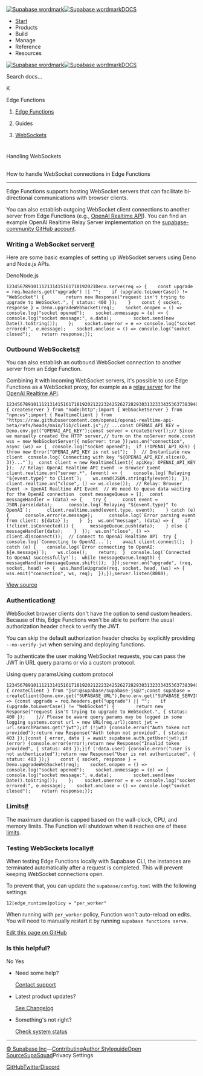 [![Supabase wordmark](https://supabase.com/docs/_next/image?url=%2Fdocs%2Fsupabase-dark.svg&w=256&q=75&dpl=dpl_5BYG5BkQhU19GEfZfhcgAbeGcRQo)![Supabase wordmark](https://supabase.com/docs/_next/image?url=%2Fdocs%2Fsupabase-light.svg&w=256&q=75&dpl=dpl_5BYG5BkQhU19GEfZfhcgAbeGcRQo)DOCS](https://supabase.com/docs)

-   [Start](https://supabase.com/docs/guides/getting-started)
-   Products
-   Build
-   Manage
-   Reference
-   Resources

[![Supabase wordmark](https://supabase.com/docs/_next/image?url=%2Fdocs%2Fsupabase-dark.svg&w=256&q=75&dpl=dpl_5BYG5BkQhU19GEfZfhcgAbeGcRQo)![Supabase wordmark](https://supabase.com/docs/_next/image?url=%2Fdocs%2Fsupabase-light.svg&w=256&q=75&dpl=dpl_5BYG5BkQhU19GEfZfhcgAbeGcRQo)DOCS](https://supabase.com/docs)

Search docs...

K

Edge Functions

1.  [Edge Functions](https://supabase.com/docs/guides/functions)

3.  Guides

5.  [WebSockets](https://supabase.com/docs/guides/functions/websockets)

# 

Handling WebSockets

## 

How to handle WebSocket connections in Edge Functions

* * *

Edge Functions supports hosting WebSocket servers that can facilitate bi-directional communications with browser clients.

You can also establish outgoing WebSocket client connections to another server from Edge Functions (e.g., [OpenAI Realtime API](https://platform.openai.com/docs/guides/realtime/overview)). You can find an example OpenAI Realtime Relay Server implementation on the [supabase-community GitHub account](https://github.com/supabase-community/openai-realtime-console?tab=readme-ov-file#using-supabase-edge-functions-as-a-relay-server).

### Writing a WebSocket server[#](#writing-a-websocket-server)

Here are some basic examples of setting up WebSocket servers using Deno and Node.js APIs.

DenoNode.js

```
123456789101112131415161718192021Deno.serve(req => {    const upgrade = req.headers.get("upgrade") || "";    if (upgrade.toLowerCase() != "WebSocket") {        return new Response("request isn't trying to upgrade to WebSocket.", { status: 400 });    }    const { socket, response } = Deno.upgradeWebSocket(req);    socket.onopen = () => console.log("socket opened");    socket.onmessage = (e) => {        console.log("socket message:", e.data);        socket.send(new Date().toString());    };    socket.onerror = e => console.log("socket errored:", e.message);    socket.onclose = () => console.log("socket closed");    return response;});
```

### Outbound WebSockets[#](#outbound-websockets)

You can also establish an outbound WebSocket connection to another server from an Edge Function.

Combining it with incoming WebSocket servers, it's possible to use Edge Functions as a WebSocket proxy, for example as a [relay server](https://github.com/supabase-community/openai-realtime-console?tab=readme-ov-file#using-supabase-edge-functions-as-a-relay-server) for the [OpenAI Realtime API](https://platform.openai.com/docs/guides/realtime/overview).

```
1234567891011121314151617181920212223242526272829303132333435363738394041424344454647484950515253545556575859606162636465666768697071727374import { createServer } from "node:http";import { WebSocketServer } from "npm:ws";import { RealtimeClient } from "https://raw.githubusercontent.com/openai/openai-realtime-api-beta/refs/heads/main/lib/client.js";// ...const OPENAI_API_KEY = Deno.env.get("OPENAI_API_KEY");const server = createServer();// Since we manually created the HTTP server,// turn on the noServer mode.const wss = new WebSocketServer({ noServer: true });wss.on("connection", async (ws) => {  console.log("socket opened");  if (!OPENAI_API_KEY) {    throw new Error("OPENAI_API_KEY is not set");  }  // Instantiate new client  console.log(`Connecting with key "${OPENAI_API_KEY.slice(0, 3)}..."`);  const client = new RealtimeClient({ apiKey: OPENAI_API_KEY });  // Relay: OpenAI Realtime API Event -> Browser Event  client.realtime.on("server.*", (event) => {    console.log(`Relaying "${event.type}" to Client`);    ws.send(JSON.stringify(event));  });  client.realtime.on("close", () => ws.close());  // Relay: Browser Event -> OpenAI Realtime API Event  // We need to queue data waiting for the OpenAI connection  const messageQueue = [];  const messageHandler = (data) => {    try {      const event = JSON.parse(data);      console.log(`Relaying "${event.type}" to OpenAI`);      client.realtime.send(event.type, event);    } catch (e) {      console.error(e.message);      console.log(`Error parsing event from client: ${data}`);    }  };  ws.on("message", (data) => {    if (!client.isConnected()) {      messageQueue.push(data);    } else {      messageHandler(data);    }  });  ws.on("close", () => client.disconnect());  // Connect to OpenAI Realtime API  try {    console.log(`Connecting to OpenAI...`);    await client.connect();  } catch (e) {    console.log(`Error connecting to OpenAI: ${e.message}`);    ws.close();    return;  }  console.log(`Connected to OpenAI successfully!`);  while (messageQueue.length) {    messageHandler(messageQueue.shift());  }});server.on("upgrade", (req, socket, head) => {  wss.handleUpgrade(req, socket, head, (ws) => {    wss.emit("connection", ws, req);  });});server.listen(8080);
```

[View source](https://github.com/supabase-community/openai-realtime-console/blob/0f93657a71670704fbf77c48cf54d6c9eb956698/supabase/functions/relay/index.ts)

### Authentication[#](#authentication)

WebSocket browser clients don't have the option to send custom headers. Because of this, Edge Functions won't be able to perform the usual authorization header check to verify the JWT.

You can skip the default authorization header checks by explicitly providing `--no-verify-jwt` when serving and deploying functions.

To authenticate the user making WebSocket requests, you can pass the JWT in URL query params or via a custom protocol.

Using query paramsUsing custom protocol

```
1234567891011121314151617181920212223242526272829303132333435363738394041424344import { createClient } from "jsr:@supabase/supabase-js@2";const supabase = createClient(Deno.env.get("SUPABASE_URL"),Deno.env.get("SUPABASE_SERVICE_ROLE_KEY"),);Deno.serve(req => {const upgrade = req.headers.get("upgrade") || "";    if (upgrade.toLowerCase() != "WebSocket") {        return new Response("request isn't trying to upgrade to WebSocket.", { status: 400 });    }// Please be aware query params may be logged in some logging systems.const url = new URL(req.url);const jwt = url.searchParams.get("jwt");if (!jwt) {console.error("Auth token not provided");return new Response("Auth token not provided", { status: 403 });}const { error, data } = await supabase.auth.getUser(jwt);if (error) {console.error(error);return new Response("Invalid token provided", { status: 403 });}if (!data.user) {console.error("user is not authenticated");return new Response("User is not authenticated", { status: 403 });}    const { socket, response } = Deno.upgradeWebSocket(req);    socket.onopen = () => console.log("socket opened");    socket.onmessage = (e) => {        console.log("socket message:", e.data);        socket.send(new Date().toString());    };    socket.onerror = e => console.log("socket errored:", e.message);    socket.onclose = () => console.log("socket closed");    return response;});
```

### Limits[#](#limits)

The maximum duration is capped based on the wall-clock, CPU, and memory limits. The Function will shutdown when it reaches one of these [limits](https://supabase.com/docs/guides/functions/limits).

### Testing WebSockets locally[#](#testing-websockets-locally)

When testing Edge Functions locally with Supabase CLI, the instances are terminated automatically after a request is completed. This will prevent keeping WebSocket connections open.

To prevent that, you can update the `supabase/config.toml` with the following settings:

```
12[edge_runtime]policy = "per_worker"
```

When running with `per_worker` policy, Function won't auto-reload on edits. You will need to manually restart it by running `supabase functions serve`.

[Edit this page on GitHub](https://github.com/supabase/supabase/blob/master/apps/docs/content/guides/functions/websockets.mdx)

### Is this helpful?

No Yes

-   Need some help?
    
    [Contact support](https://supabase.com/support)
-   Latest product updates?
    
    [See Changelog](https://supabase.com/changelog)
-   Something's not right?
    
    [Check system status](https://status.supabase.com/)

* * *

[© Supabase Inc](https://supabase.com/)—[Contributing](https://github.com/supabase/supabase/blob/master/apps/docs/DEVELOPERS.md)[Author Styleguide](https://github.com/supabase/supabase/blob/master/apps/docs/CONTRIBUTING.md)[Open Source](https://supabase.com/open-source)[SupaSquad](https://supabase.com/supasquad)Privacy Settings

[GitHub](https://github.com/supabase/supabase)[Twitter](https://twitter.com/supabase)[Discord](https://discord.supabase.com/)